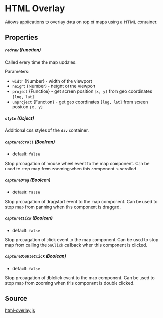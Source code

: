 # HTML Overlay

Allows applications to overlay data on top of maps using a HTML container.

## Properties

##### `redraw` (Function)

Called every time the map updates.

Parameters:
- `width` {Number} - width of the viewport
- `height` {Number} - height of the viewport
- `project` {Function} - get screen position `[x, y]` from geo coordinates `[lng, lat]`
- `unproject` {Function} - get geo coordinates `[lng, lat]` from screen position `[x, y]`

##### `style` (Object)

Additional css styles of the `div` container.

##### `captureScroll` (Boolean)

- default: `false`

Stop propagation of mouse wheel event to the map component. Can be used to stop map from zooming when this component is scrolled.

##### `captureDrag` (Boolean)

- default: `false`

Stop propagation of dragstart event to the map component. Can be used to stop map from panning when this component is dragged.

##### `captureClick` (Boolean)

- default: `false`

Stop propagation of click event to the map component. Can be used to stop map from calling the `onClick` callback when this component is clicked.

##### `captureDoubleClick` (Boolean)

- default: `false`

Stop propagation of dblclick event to the map component. Can be used to stop map from zooming when this component is double clicked.

## Source

[html-overlay.js](https://github.com/visgl/react-map-gl/tree/6.0-release/src/overlays/html-overlay.js)
